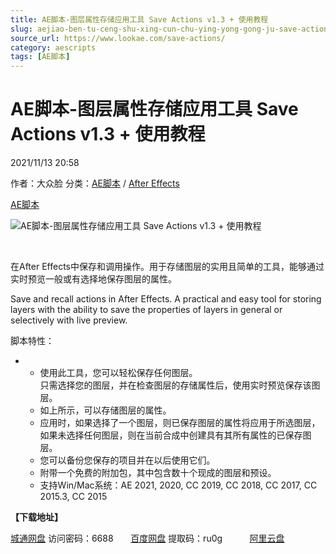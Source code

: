 ```yaml
---
title: AE脚本-图层属性存储应用工具 Save Actions v1.3 + 使用教程
slug: aejiao-ben-tu-ceng-shu-xing-cun-chu-ying-yong-gong-ju-save-actions-v1-3-shi-yong-jiao-cheng
source_url: https://www.lookae.com/save-actions/
category: aescripts
tags: [AE脚本]
---
```

# AE脚本-图层属性存储应用工具 Save Actions v1.3 + 使用教程

2021/11/13 20:58

作者：大众脸
分类：[AE脚本](https://www.lookae.com/after-effects/aescripts/) / [After Effects](https://www.lookae.com/after-effects/)

[AE脚本](https://www.lookae.com/tag/ae%e8%84%9a%e6%9c%ac/)

![AE脚本-图层属性存储应用工具 Save Actions v1.3 + 使用教程](https://www.lookae.com/wp-content/uploads/2021/11/Save-Actions.jpg "AE脚本-图层属性存储应用工具 Save Actions v1.3 + 使用教程-LookAE.com")

[﻿﻿﻿](https://cloud.video.taobao.com//play/u/705956171/p/1/e/6/t/1/337299771566.mp4)

在After Effects中保存和调用操作。用于存储图层的实用且简单的工具，能够通过实时预览一般或有选择地保存图层的属性。

Save and recall actions in After Effects. A practical and easy tool for storing layers with the ability to save the properties of layers in general or selectively with live preview.

脚本特性：

* + 使用此工具，您可以轻松保存任何图层。  
    只需选择您的图层，并在检查图层的存储属性后，使用实时预览保存该图层。
  + 如上所示，可以存储图层的属性。
  + 应用时，如果选择了一个图层，则已保存图层的属性将应用于所选图层，如果未选择任何图层，则在当前合成中创建具有其所有属性的已保存图层。
  + 您可以备份您保存的项目并在以后使用它们。
  + 附带一个免费的附加包，其中包含数十个现成的图层和预设。
  + 支持Win/Mac系统：AE 2021, 2020, CC 2019, CC 2018, CC 2017, CC 2015.3, CC 2015

**【下载地址】**

[城通网盘](https://url62.ctfile.com/f/680462-520621382-34d960) 访问密码：6688       [百度网盘](https://pan.baidu.com/s/1qE1frWIIq3PRMnHqcuB6KA) 提取码：ru0g           [阿里云盘](https://www.aliyundrive.com/s/YRhxYahY4y2)
